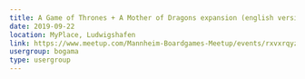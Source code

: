 ```yaml
---
title: A Game of Thrones + A Mother of Dragons expansion (english versions) 
date: 2019-09-22
location: MyPlace, Ludwigshafen
link: https://www.meetup.com/Mannheim-Boardgames-Meetup/events/rxvxrqyzmbdc/
usergroup: bogama
type: usergroup
---
```

